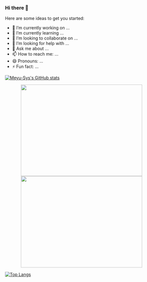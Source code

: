 ### Hi there 👋


Here are some ideas to get you started:

- 🔭 I’m currently working on ... 
- 🌱 I’m currently learning ...
- 👯 I’m looking to collaborate on ...
- 🤔 I’m looking for help with ...
- 💬 Ask me about ...
- 📫 How to reach me: ...
- 😄 Pronouns: ...
- ⚡ Fun fact: ...

[![Meyu-Sys's GitHub stats](https://github-readme-stats.vercel.app/api?username=Meyu-Sys&count_private=true&show_icons=true&theme=aura_dark)](https://github.com/anuraghazra/github-readme-stats)

<p align="center"><a href="https://wakatime.com/@meyu">
  <img align="center" width="400" height="300" src="https://wakatime.com/share/@meyu/3602f6a4-4a98-4c61-b720-31a83ac5cc61.svg" />
</a>
<a href="https://wakatime.com/@meyu">
  <img align="center" width="400" height="300" src="https://wakatime.com/share/@meyu/b854cb88-473a-4974-9484-9720c9e06922.svg" />
</a></p>

[![Top Langs](https://github-readme-stats.vercel.app/api/top-langs/?username=Meyu-Sys&layout=compact)](https://github.com/anuraghazra/github-readme-stats)
